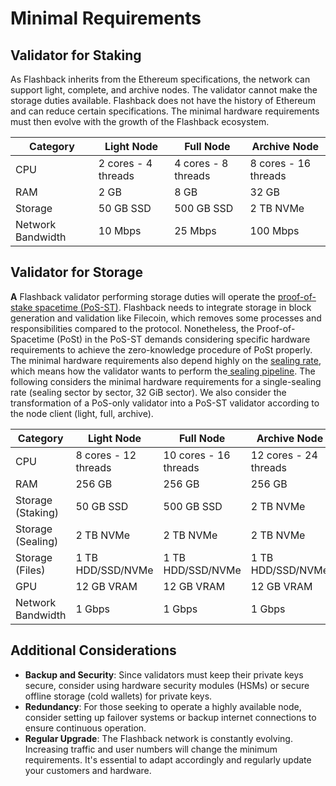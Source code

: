 # Minimal Requirements

## Validator for Staking

As Flashback inherits from the Ethereum specifications, the network can support light, complete, and archive nodes. The validator cannot make the storage duties available. Flashback does not have the history of Ethereum and can reduce certain specifications. The minimal hardware requirements must then evolve with the growth of the Flashback ecosystem. &#x20;

| Category          | Light Node          | Full Node           | Archive Node         |
| ----------------- | ------------------- | ------------------- | -------------------- |
| CPU               | 2 cores - 4 threads | 4 cores - 8 threads | 8 cores - 16 threads |
| RAM               | 2 GB                | 8 GB                | 32 GB                |
| Storage           | 50 GB SSD           | 500 GB SSD          | 2 TB NVMe            |
| Network Bandwidth | 10 Mbps             | 25 Mbps             | 100 Mbps             |

## Validator for Storage

**A** Flashback validator performing storage duties will operate the [proof-of-stake spacetime (PoS-ST)](../../../learn/consensus-proof-of-stake-spacetime.md). Flashback needs to integrate storage in block generation and validation like Filecoin, which removes some processes and responsibilities compared to the protocol. Nonetheless, the Proof-of-Spacetime (PoSt) in the PoS-ST demands considering specific hardware requirements to achieve the zero-knowledge procedure of PoSt properly. \
The minimal hardware requirements also depend highly on the [sealing rate](../../../learn/our-network-and-ecosystem/storage-mechanisms/proving-mechanism/sealing-rate.md), which means how the validator wants to perform the[ sealing pipeline](../../../learn/our-network-and-ecosystem/storage-mechanisms/proving-mechanism/sealing-pipeline/). The following considers the minimal hardware requirements for a single-sealing rate (sealing sector by sector, 32 GiB sector). We also consider the transformation of a PoS-only validator into a PoS-ST validator according to the node client (light, full, archive).&#x20;

<table><thead><tr><th width="182">Category</th><th width="189">Light Node</th><th width="187">Full Node</th><th>Archive Node</th></tr></thead><tbody><tr><td>CPU</td><td>8 cores - 12 threads</td><td>10 cores - 16 threads</td><td>12 cores - 24 threads</td></tr><tr><td>RAM</td><td>256 GB</td><td>256 GB</td><td>256 GB</td></tr><tr><td>Storage (Staking)</td><td>50 GB SSD</td><td>500 GB SSD</td><td>2 TB NVMe</td></tr><tr><td>Storage (Sealing)</td><td>2 TB NVMe</td><td>2 TB NVMe</td><td>2 TB NVMe</td></tr><tr><td>Storage (Files)</td><td>1 TB HDD/SSD/NVMe</td><td>1 TB HDD/SSD/NVMe</td><td>1 TB HDD/SSD/NVMe</td></tr><tr><td>GPU</td><td>12 GB VRAM</td><td>12 GB VRAM</td><td>12 GB VRAM</td></tr><tr><td>Network Bandwidth</td><td>1 Gbps</td><td>1 Gbps</td><td>1 Gbps</td></tr></tbody></table>

## Additional Considerations

* **Backup and Security**: Since validators must keep their private keys secure, consider using hardware security modules (HSMs) or secure offline storage (cold wallets) for private keys.
* **Redundancy**: For those seeking to operate a highly available node, consider setting up failover systems or backup internet connections to ensure continuous operation.
* **Regular Upgrade**: The Flashback network is constantly evolving. Increasing traffic and user numbers will change the minimum requirements. It's essential to adapt accordingly and regularly update your customers and hardware.
